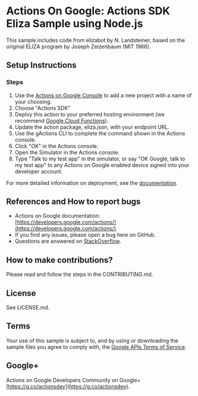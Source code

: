 # Actions On Google: Actions SDK Eliza Sample using Node.js

This sample includes code from elizabot by N. Landsteiner, based on the original ELIZA program by Joseph Zeizenbaum (MIT 1966).

## Setup Instructions

### Steps
1. Use the [Actions on Google Console](https://console.actions.google.com) to add a new project with a name of your choosing.
1. Choose "Actions SDK"
1. Deploy this action to your preferred hosting environment
(we recommend [Google Cloud Functions](https://cloud.google.com/functions/docs/tutorials/http)).
1. Update the action package, eliza.json, with your endpoint URL.
1. Use the gActions CLI to complete the command shown in the Actions console.
1. Click "OK" in the Actions console.
1. Open the Simulator in the Actions console.
1. Type "Talk to my test app" in the simulator, or say "OK Google, talk to my test app" to any Actions on Google enabled device signed into your developer account.

For more detailed information on deployment, see the [documentation](https://developers.google.com/actions/samples/).

## References and How to report bugs
* Actions on Google documentation: [https://developers.google.com/actions/](https://developers.google.com/actions/).
* If you find any issues, please open a bug here on GitHub.
* Questions are answered on [StackOverflow](https://stackoverflow.com/questions/tagged/actions-on-google).

## How to make contributions?
Please read and follow the steps in the CONTRIBUTING.md.

## License
See LICENSE.md.

## Terms
Your use of this sample is subject to, and by using or downloading the sample files you agree to comply with, the [Google APIs Terms of Service](https://developers.google.com/terms/).

## Google+
Actions on Google Developers Community on Google+ [https://g.co/actionsdev](https://g.co/actionsdev).
